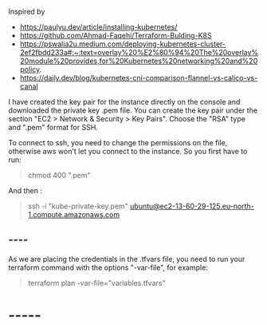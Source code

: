 
Inspired by 
- https://paulyu.dev/article/installing-kubernetes/
- https://github.com/Ahmad-Faqehi/Terraform-Bulding-K8S
- https://pswalia2u.medium.com/deploying-kubernetes-cluster-2ef2fbdd233a#:~:text=overlay%20%E2%80%94%20The%20overlay%20module%20provides,for%20Kubernetes%20networking%20and%20policy.
- https://daily.dev/blog/kubernetes-cni-comparison-flannel-vs-calico-vs-canal


I have created the key pair for the instance directly on the console and downloaded the private key .pem file.
You can create the key pair under the section "EC2 > Network & Security > Key Pairs". Choose the "RSA" type and ".pem" format for SSH.

To connect to ssh, you need to change the permissions on the file, otherwise aws won't let you connect to the instance. So you first have to run:
> chmod 400 "<your-key-name>.pem" 

And then :
> ssh -i "kube-private-key.pem" ubuntu@ec2-13-60-29-125.eu-north-1.compute.amazonaws.com



## ----

As we are placing the credentials in the .tfvars file, you need to run your terraform command with the options "-var-file", for example:
> terraform plan -var-file="variables.tfvars"



# -----
